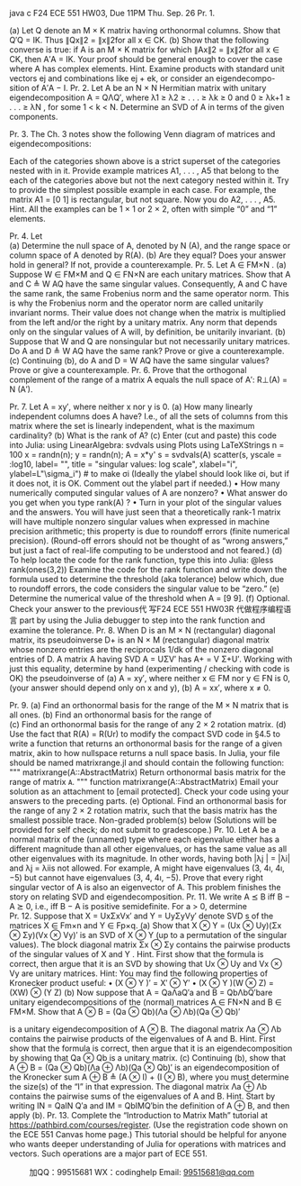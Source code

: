java c
F24 ECE 551
HW03, Due 11PM Thu. Sep. 26
Pr. 1.


(a) Let Q denote an M × K matrix having orthonormal columns.
Show that Q′Q = IK. Thus ∥Qx∥2 = ∥x∥2for all x ∈ CK.
(b) Show that the following converse is true:
if A is an M × K matrix for which ∥Ax∥2 = ∥x∥2for all x ∈ CK, then A′A = IK.
Your proof should be general enough to cover the case where A has complex elements.
Hint. Examine products with standard unit vectors ej and combinations like ej + ek, or consider an eigendecompo-sition of A′A − I.
Pr. 2.
Let A be an N × N Hermitian matrix with unitary eigendecomposition A = QΛQ′, where λ1 ≥ λ2 ≥ . . . ≥ λk ≥ 0 and 0 ≥ λk+1 ≥ . . . ≥ λN , for some 1 < k < N. Determine an SVD of A in terms of the given components.


Pr. 3.
The Ch. 3 notes show the following Venn diagram of matrices and eigendecompositions:





Each of the categories shown above is a strict superset of the categories nested with in it.
Provide example matrices A1, . . . , A5 that belong to the each of the categories above but not the next category nested within it. Try to provide the simplest possible example in each case.
For example, the matrix A1 = [0 1] is rectangular, but not square. Now you do A2, . . . , A5.
Hint. All the examples can be 1 × 1 or 2 × 2, often with simple “0” and “1” elements.




Pr. 4.
Let   
(a) Determine the null space of A, denoted by N (A), and the range space or column space of A denoted by R(A).
(b) Are they equal? Does your answer hold in general? If not, provide a counterexample.
Pr. 5.
Let A ∈ FM×N .
(a) Suppose W ∈ FM×M and Q ∈ FN×N are each unitary matrices.
Show that A and C ≜ W AQ have the same singular values.
Consequently, A and C have the same rank, the same Frobenius norm and the same operator norm. This is why the Frobenius norm and the operator norm are called unitarily invariant norms. Their value does not change when the matrix is multiplied from the left and/or the right by a unitary matrix. Any norm that depends only on the singular values of A will, by definition, be unitarily invariant.
(b) Suppose that W and Q are nonsingular but not necessarily unitary matrices. Do A and D ≜ W AQ have the same rank? Prove or give a counterexample.
(c) Continuing (b), do A and D = W AQ have the same singular values? Prove or give a counterexample.
Pr. 6.
Prove that the orthogonal complement of the range of a matrix A equals the null space of A′: R⊥(A) = N (A′).




Pr. 7.
Let A = xy′, where neither x nor y is 0.
(a) How many linearly independent columns does A have? I.e., of all the sets of columns from this matrix where the set is linearly independent, what is the maximum cardinality?
(b) What is the rank of A?
(c) Enter (cut and paste) this code into Julia:
using LinearAlgebra: svdvals
using Plots
using LaTeXStrings
n = 100
x = randn(n); y = randn(n); A = x*y'
s = svdvals(A)
scatter(s, yscale = :log10, label= "",
title = "singular values: log scale",
xlabel="i", ylabel=L"\sigma_i") # to make σi
(Ideally the ylabel should look like σi, but if it does not, it is OK. Comment out the ylabel part if needed.)
• How many numerically computed singular values of A are nonzero?
• What answer do you get when you type rank(A) ?
• Turn in your plot of the singular values and the answers.
You will have just seen that a theoretically rank-1 matrix will have multiple nonzero singular values when expressed in machine precision arithmetic; this property is due to roundoff errors (finite numerical precision). (Round-off errors should not be thought of as “wrong answers,” but just a fact of real-life computing to be understood and not feared.)
(d) To help locate the code for the rank function, type this into Julia:
@less rank(ones(3,2))
Examine the code for the rank function and write down the formula used to determine the threshold (aka tolerance) below which, due to roundoff errors, the code considers the singular value to be “zero.”
(e) Determine the numerical value of the threshold when A = [9 9].
(f) Optional. Check your answer to the previous代 写F24 ECE 551 HW03R
代做程序编程语言 part by using the Julia debugger to step into the rank function and examine the tolerance.
Pr. 8.
When D is an M × N (rectangular) diagonal matrix, its pseudoinverse D+ is an N × M (rectangular) diagonal matrix whose nonzero entries are the reciprocals 1/dk of the nonzero diagonal entries of D. A matrix A having SVD A = UΣV′ has A+ = V Σ+U′. Working with just this equality, determine by hand (experimenting / checking with code is OK) the pseudoinverse of
(a) A = xy′, where neither x ∈ FM nor y ∈ FN is 0, (your answer should depend only on x and y),
(b) A = xx′, where x ≠ 0.




Pr. 9.
(a) Find an orthonormal basis for the range of the M × N matrix that is all ones.
(b) Find an orthonormal basis for the range of   
(c) Find an orthonormal basis for the range of any 2 × 2 rotation matrix.
(d) Use the fact that R(A) = R(Ur) to modify the compact SVD code in §4.5 to write a function that returns an orthonormal basis for the range of a given matrix, akin to how nullspace returns a null space basis.
In Julia, your file should be named matrixrange.jl and should contain the following function:
"""
matrixrange(A::AbstractMatrix)
Return orthonormal basis matrix for the range of matrix `A`.
"""
function matrixrange(A::AbstractMatrix)
Email your solution as an attachment to [email   protected].
Check your code using your answers to the preceding parts.
(e) Optional. Find an orthonormal basis for the range of any 2 × 2 rotation matrix, such that the basis matrix has the smallest possible trace.
Non-graded problem(s) below
(Solutions will be provided for self check; do not submit to gradescope.)
Pr. 10.
Let A be a normal matrix of the (unnamed) type where each eigenvalue either has a different magnitude than all other eigenvalues, or has the same value as all other eigenvalues with its magnitude. In other words, having both |λj | = |λi| and λj = λiis not allowed. For example, A might have eigenvalues (3, 4ı, 4ı, −5) but cannot have eigenvalues (3, 4, 4ı, −5).
Prove that every right singular vector of A is also an eigenvector of A.
This problem finishes the story on relating SVD and eigendecomposition.
Pr. 11.
We write A ⪯ B iff B − A ⪰ 0, i.e., iff B − A is positive semidefinite.
For a > 0, determine   
Pr. 12.
Suppose that X = UxΣxVx′ and Y = UyΣyVy′ denote SVD s of the matrices X ∈ Fm×n and Y ∈ Fp×q.
(a) Show that
X ⊗ Y = (Ux ⊗ Uy)(Σx ⊗ Σy)(Vx ⊗ Vy)′
is an SVD of X ⊗ Y (up to a permutation of the singular values). The block diagonal matrix Σx ⊗ Σy contains the pairwise products of the singular values of X and Y .
Hint. First show that the formula is correct, then argue that it is an SVD by showing that Ux ⊗ Uy and Vx ⊗ Vy are unitary matrices.
Hint: You may find the following properties of Kronecker product useful:
• (X ⊗ Y )′ = X′ ⊗ Y′
• (X ⊗ Y )(W ⊗ Z) = (XW) ⊗ (Y Z)
(b) Now suppose that A = QaΛaQ′a and B = QbΛbQ′bare unitary eigendecompositions of the (normal) matrices A ∈ FN×N and B ∈ FM×M.
Show that
A ⊗ B = (Qa ⊗ Qb)(Λa ⊗ Λb)(Qa ⊗ Qb)′




is a unitary eigendecomposition of A ⊗ B. The diagonal matrix Λa ⊗ Λb contains the pairwise products of the eigenvalues of A and B.
Hint. First show that the formula is correct, then argue that it is an eigendecomposition by showing that Qa ⊗ Qb is a unitary matrix.
(c) Continuing (b), show that
A ⊕ B = (Qa ⊗ Qb)(Λa ⊕ Λb)(Qa ⊗ Qb)′
is an eigendecomposition of the Kronecker sum A ⊕ B ≜ (A ⊗ I) + (I ⊗ B), where you must determine the size(s) of the “I” in that expression. The diagonal matrix Λa ⊕ Λb contains the pairwise sums of the eigenvalues of A and B.
Hint. Start by writing IN = QaIN Q′a and IM = QbIMQ′bin the definition of A ⊕ B, and then apply (b).
Pr. 13.
Complete the “Introduction to Matrix Math” tutorial at https://pathbird.com/courses/register. (Use the registration code shown on the ECE 551 Canvas home page.) This tutorial should be helpful for anyone who wants deeper understanding of Julia for operations with matrices and vectors. Such operations are a major part of ECE 551.





         
加QQ：99515681  WX：codinghelp  Email: 99515681@qq.com
